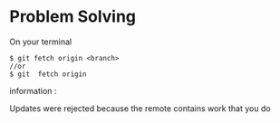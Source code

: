 # Problem Solving

On your terminal

```
$ git fetch origin <branch>
//or
$ git  fetch origin
```

information :

Updates were rejected because the remote contains work that you do
